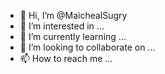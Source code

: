 - 👋 Hi, I’m @MaichealSugry
- 👀 I’m interested in ...
- 🌱 I’m currently learning ...
- 💞️ I’m looking to collaborate on ...
- 📫 How to reach me ...

<!---
MaichealSugry/MaichealSugry is a ✨ special ✨ repository because its `README.md` (this file) appears on your GitHub profile.
You can click the Preview link to take a look at your changes.
--->

